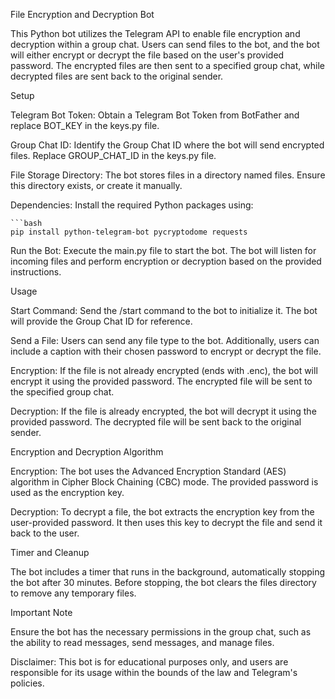 
File Encryption and Decryption Bot

This Python bot utilizes the Telegram API to enable file encryption and decryption within a group chat. Users can send files to the bot, and the bot will either encrypt or decrypt the file based on the user's provided password. The encrypted files are then sent to a specified group chat, while decrypted files are sent back to the original sender.

Setup

Telegram Bot Token: Obtain a Telegram Bot Token from BotFather and replace BOT_KEY in the keys.py file.

Group Chat ID: Identify the Group Chat ID where the bot will send encrypted files. Replace GROUP_CHAT_ID in the keys.py file.

File Storage Directory: The bot stores files in a directory named files. Ensure this directory exists, or create it manually.

Dependencies: Install the required Python packages using:

    ```bash
    pip install python-telegram-bot pycryptodome requests
    
Run the Bot: Execute the main.py file to start the bot. The bot will listen for incoming files and perform encryption or decryption based on the provided instructions.

Usage

Start Command: Send the /start command to the bot to initialize it. The bot will provide the Group Chat ID for reference.

Send a File: Users can send any file type to the bot. Additionally, users can include a caption with their chosen password to encrypt or decrypt the file.

Encryption: If the file is not already encrypted (ends with .enc), the bot will encrypt it using the provided password. The encrypted file will be sent to the specified group chat.

Decryption: If the file is already encrypted, the bot will decrypt it using the provided password. The decrypted file will be sent back to the original sender.

Encryption and Decryption Algorithm

Encryption: The bot uses the Advanced Encryption Standard (AES) algorithm in Cipher Block Chaining (CBC) mode. The provided password is used as the encryption key.

Decryption: To decrypt a file, the bot extracts the encryption key from the user-provided password. It then uses this key to decrypt the file and send it back to the user.

Timer and Cleanup

The bot includes a timer that runs in the background, automatically stopping the bot after 30 minutes. Before stopping, the bot clears the files directory to remove any temporary files.

Important Note

Ensure the bot has the necessary permissions in the group chat, such as the ability to read messages, send messages, and manage files.

Disclaimer: This bot is for educational purposes only, and users are responsible for its usage within the bounds of the law and Telegram's policies.





